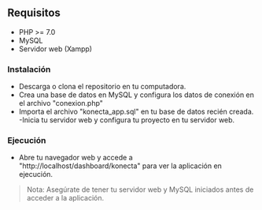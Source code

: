 ## Requisitos
- PHP >= 7.0
- MySQL
- Servidor web (Xampp)
### Instalación
- Descarga o clona el repositorio en tu computadora.
- Crea una base de datos en MySQL y configura los datos de conexión en el archivo "conexion.php" 
- Importa el archivo "konecta_app.sql" en tu base de datos recién creada.
-Inicia tu servidor web y configura tu proyecto en tu servidor web.
### Ejecución
- Abre tu navegador web y accede a "http://localhost/dashboard/konecta" para ver la aplicación en ejecución.

> Nota: Asegúrate de tener tu servidor web y MySQL iniciados antes de acceder a la aplicación.